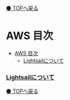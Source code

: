 [⚫️ TOPへ戻る](https://actmotech.xyz/)

# AWS 目次
- [AWS 目次](#aws-目次)
    - [Lightsailについて](#lightsailについて)


### [Lightsailについて](/AWS/Lightsailについて)

[⚫️ TOPへ戻る](https://actmotech.xyz/)
